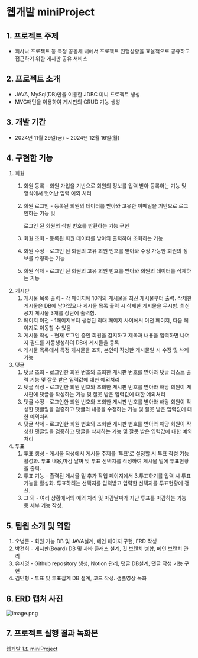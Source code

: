 # 웹개발 miniProject

## 1.  프로젝트 주제

- 회사나 프로젝트 등 특정 공동체 내에서 프로젝트 진행상황을 효율적으로 공유하고 접근하기 위한 게시판 공유 서비스

## 2. 프로젝트 소개

- JAVA, MySql(DB)만을 이용한 JDBC 미니 프로젝트 생성
- MVC패턴을 이용하여 게시판의 CRUD 기능 생성

## 3. 개발 기간

- 2024년 11월 29일(금) ~ 2024년 12월 16일(월)

## 4. 구현한 기능

1. 회원 
    1. 회원 등록 - 회원 가입을 기반으로 회원의 정보를 입력 받아 등록하는 기능 및 형식에서 벗어난 입력 예외 처리
    2. 회원 로그인 - 등록된 회원의 데이터를 받아와 고유한 이메일을 기반으로 로그인하는 기능 및
        
        로그인 된 회원의 식별 번호를 반환하는 기능 구현 
        
    3. 회원 조회 - 등록된 회원 데이터를 받아와 출력하여 조회하는 기능 
    4. 회원 수정 - 로그인 된 회원의 고유 회원 번호를 받아와 수정 가능한 회원의 정보를 수정하는 기능 
    5. 회원 삭제 - 로그인 된 회원의 고유 회원 번호를 받아와 회원의 데이터를 삭제하는 기능 
2. 게시판
    1. 게시물 목록 출력 - 각 페이지에 10개의 게시물을 최신 게시물부터 출력. 삭제한 게시물은 DB에 남아있으나 게시물 목록 출력 시 삭제한 게시물을 무시함. 최신 공지 게시물 3개를 상단에 출력함.
    2. 페이지 이전 - 1페이지부터 생성된 최대 페이지 사이에서 이전 페이지, 다음 페이지로 이동할 수 있음
    3. 게시물 작성 - 현재 로그인 중인 회원을 감지하고 제목과 내용을 입력하면 나머지 필드를 자동생성하여 DB에 게시물을 등록
    4. 게시물 목록에서 특정 게시물을 조회, 본인이 작성한 게시물일 시 수정 및 삭제 가능
3. 댓글 
    1. 댓글 조회 - 로그인한 회원 번호와 조회한 게시판 번호를 받아와 댓글 리스트 출력 기능 및 잘못 받은 입력값에 대한 예외처리
    2. 댓글 작성 - 로그인한 회원 번호와 조회한 게시판 번호를 받아와 해당 회원이 게시판에 댓글을 작성하는 기능  및 잘못 받은 입력값에 대한 예외처리
    3. 댓글 수정 - 로그인한 회원 번호와 조회한 게시판 번호를 받아와 해당 회원이 작성한 댓글임을 검증하고 댓글의 내용을 수정하는 기능  및 잘못 받은 입력값에 대한 예외처리
    4. 댓글 삭제 - 로그인한 회원 번호와 조회한 게시판 번호를 받아와 해당 회원이 작성한 댓글임을 검증하고 댓글을 삭제하는 기능  및 잘못 받은 입력값에 대한 예외처리
4. 투표
    1. 투표 생성 - 게시물 작성에서 게시물 주제를 ‘투표’로 설정할 시 투표 작성 기능 활성화. 
    투표 내용,마감 날짜 및 투표 선택지를 작성하여 게시물 밑에 투표현황을 출력.
    2. 투표 기능 - 출력된 게시물 밑 추가 작업 페이지에서 3.투표하기를 입력 시 투표 기능을 활성화. 투표하려는 선택지를 입력받고 입력한 선택지를 투표현황에 갱신.
    3. 그 외 - 여러 상황에서의 예외 처리 및 마감날짜가 지난 투표를 마감하는 기능 등 세부 기능 작성. 

## 5. 팀원 소개 및 역할

1. 오병준 - 회원 기능 DB 및 JAVA설계, 메인 페이지 구현, ERD 작성 
2. 박건희 - 게시판(Board) DB 및 자바 클래스 설계, 깃 브랜치 병합, 메인 브랜치 관리
3. 유지명 - Github repository 생성, Notion 관리, 댓글 DB설계, 댓글 작성 기능 구현
4. 김민형 - 투표 및 투표집계 DB 설계, 코드 작성. 샘플영상 녹화

## 6. ERD 캡처 사진

![image.png](https://prod-files-secure.s3.us-west-2.amazonaws.com/dc04e562-b4ae-464a-99fd-13e4de742941/e05c7dad-13c5-4c27-8714-40473b64aa39/image.png)

## 7. 프로젝트 실행 결과 녹화본

[웹개발 1조 miniProject](https://youtu.be/BogTimvIx58)

